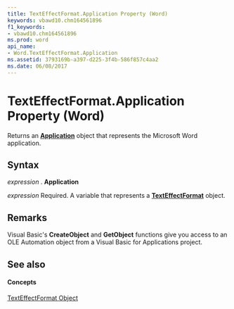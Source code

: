 ```yaml
---
title: TextEffectFormat.Application Property (Word)
keywords: vbawd10.chm164561896
f1_keywords:
- vbawd10.chm164561896
ms.prod: word
api_name:
- Word.TextEffectFormat.Application
ms.assetid: 3793169b-a397-d225-3f4b-586f857c4aa2
ms.date: 06/08/2017
---
```



# TextEffectFormat.Application Property (Word)

Returns an **[Application](application-object-word.md)** object that represents the Microsoft Word application.


## Syntax

 _expression_ . **Application**

 _expression_ Required. A variable that represents a **[TextEffectFormat](texteffectformat-object-word.md)** object.


## Remarks

Visual Basic's **CreateObject** and **GetObject** functions give you access to an OLE Automation object from a Visual Basic for Applications project.


## See also


#### Concepts


[TextEffectFormat Object](texteffectformat-object-word.md)

